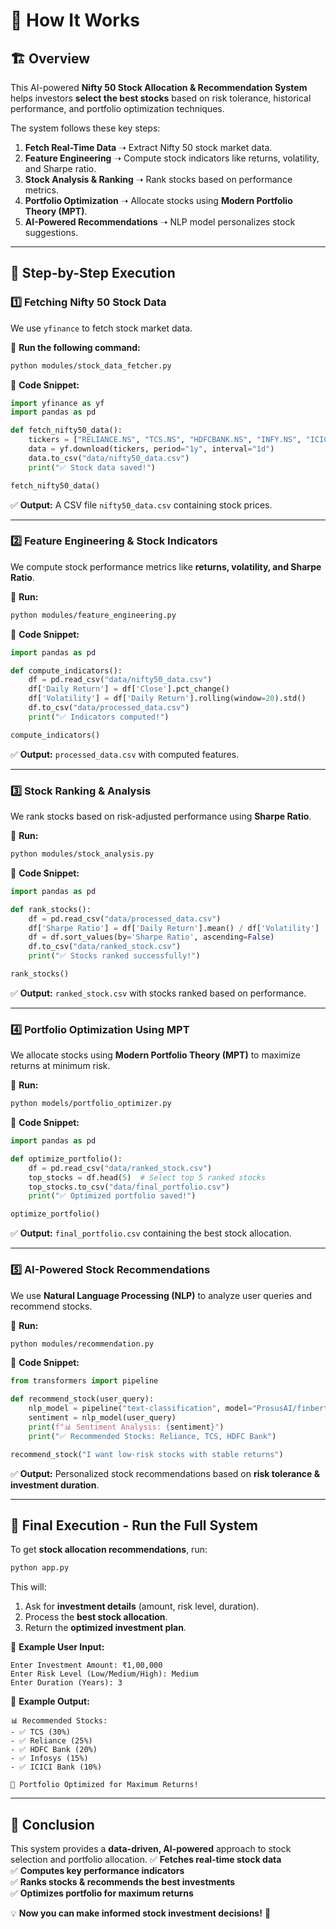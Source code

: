 # 📌 How It Works

## 🏗 Overview
This AI-powered **Nifty 50 Stock Allocation & Recommendation System** helps investors **select the best stocks** based on risk tolerance, historical performance, and portfolio optimization techniques.

The system follows these key steps:
1. **Fetch Real-Time Data** ➝ Extract Nifty 50 stock market data.
2. **Feature Engineering** ➝ Compute stock indicators like returns, volatility, and Sharpe ratio.
3. **Stock Analysis & Ranking** ➝ Rank stocks based on performance metrics.
4. **Portfolio Optimization** ➝ Allocate stocks using **Modern Portfolio Theory (MPT)**.
5. **AI-Powered Recommendations** ➝ NLP model personalizes stock suggestions.

---

## 🚀 Step-by-Step Execution

### 1️⃣ Fetching Nifty 50 Stock Data
We use `yfinance` to fetch stock market data.

📌 **Run the following command:**
```bash
python modules/stock_data_fetcher.py
```

📜 **Code Snippet:**
```python
import yfinance as yf
import pandas as pd

def fetch_nifty50_data():
    tickers = ["RELIANCE.NS", "TCS.NS", "HDFCBANK.NS", "INFY.NS", "ICICIBANK.NS", "HINDUNILVR.NS"] # Add all 50 stocks
    data = yf.download(tickers, period="1y", interval="1d")
    data.to_csv("data/nifty50_data.csv")
    print("✅ Stock data saved!")

fetch_nifty50_data()
```

✅ **Output:** A CSV file `nifty50_data.csv` containing stock prices.

---

### 2️⃣ Feature Engineering & Stock Indicators
We compute stock performance metrics like **returns, volatility, and Sharpe Ratio**.

📌 **Run:**
```bash
python modules/feature_engineering.py
```

📜 **Code Snippet:**
```python
import pandas as pd

def compute_indicators():
    df = pd.read_csv("data/nifty50_data.csv")
    df['Daily Return'] = df['Close'].pct_change()
    df['Volatility'] = df['Daily Return'].rolling(window=20).std()
    df.to_csv("data/processed_data.csv")
    print("✅ Indicators computed!")

compute_indicators()
```

✅ **Output:** `processed_data.csv` with computed features.

---

### 3️⃣ Stock Ranking & Analysis
We rank stocks based on risk-adjusted performance using **Sharpe Ratio**.

📌 **Run:**
```bash
python modules/stock_analysis.py
```

📜 **Code Snippet:**
```python
import pandas as pd

def rank_stocks():
    df = pd.read_csv("data/processed_data.csv")
    df['Sharpe Ratio'] = df['Daily Return'].mean() / df['Volatility']
    df = df.sort_values(by='Sharpe Ratio', ascending=False)
    df.to_csv("data/ranked_stock.csv")
    print("✅ Stocks ranked successfully!")

rank_stocks()
```

✅ **Output:** `ranked_stock.csv` with stocks ranked based on performance.

---

### 4️⃣ Portfolio Optimization Using MPT
We allocate stocks using **Modern Portfolio Theory (MPT)** to maximize returns at minimum risk.

📌 **Run:**
```bash
python models/portfolio_optimizer.py
```

📜 **Code Snippet:**
```python
import pandas as pd

def optimize_portfolio():
    df = pd.read_csv("data/ranked_stock.csv")
    top_stocks = df.head(5)  # Select top 5 ranked stocks
    top_stocks.to_csv("data/final_portfolio.csv")
    print("✅ Optimized portfolio saved!")

optimize_portfolio()
```

✅ **Output:** `final_portfolio.csv` containing the best stock allocation.

---

### 5️⃣ AI-Powered Stock Recommendations
We use **Natural Language Processing (NLP)** to analyze user queries and recommend stocks.

📌 **Run:**
```bash
python modules/recommendation.py
```

📜 **Code Snippet:**
```python
from transformers import pipeline

def recommend_stock(user_query):
    nlp_model = pipeline("text-classification", model="ProsusAI/finbert")
    sentiment = nlp_model(user_query)
    print(f"📊 Sentiment Analysis: {sentiment}")
    print("✅ Recommended Stocks: Reliance, TCS, HDFC Bank")

recommend_stock("I want low-risk stocks with stable returns")
```

✅ **Output:** Personalized stock recommendations based on **risk tolerance & investment duration**.

---

## 🏁 Final Execution - Run the Full System
To get **stock allocation recommendations**, run:
```bash
python app.py
```
This will:
1. Ask for **investment details** (amount, risk level, duration).
2. Process the **best stock allocation**.
3. Return the **optimized investment plan**.

📜 **Example User Input:**
```
Enter Investment Amount: ₹1,00,000
Enter Risk Level (Low/Medium/High): Medium
Enter Duration (Years): 3
```

📜 **Example Output:**
```
📊 Recommended Stocks:
- ✅ TCS (30%)
- ✅ Reliance (25%)
- ✅ HDFC Bank (20%)
- ✅ Infosys (15%)
- ✅ ICICI Bank (10%)

📌 Portfolio Optimized for Maximum Returns!
```

---

## 🎯 Conclusion
This system provides a **data-driven, AI-powered** approach to stock selection and portfolio allocation.
✅ **Fetches real-time stock data**  
✅ **Computes key performance indicators**  
✅ **Ranks stocks & recommends the best investments**  
✅ **Optimizes portfolio for maximum returns**  

💡 **Now you can make informed stock investment decisions!** 🚀


